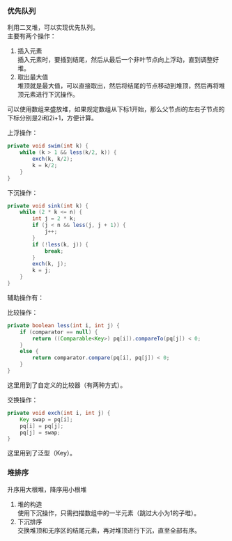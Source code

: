 ### 优先队列
利用二叉堆，可以实现优先队列。  
主要有两个操作：
1. 插入元素  
插入元素时，要插到结尾，然后从最后一个非叶节点向上浮动，直到调整好堆。
2. 取出最大值  
堆顶就是最大值，可以直接取出，然后将结尾的节点移动到堆顶，然后再将堆顶元素进行下沉操作。

可以使用数组来盛放堆，如果规定数组从下标1开始，那么父节点i的左右子节点的下标分别是2i和2i+1，方便计算。  

上浮操作：
```java
private void swim(int k) {
    while (k > 1 && less(k/2, k)) {
        exch(k, k/2);
        k = k/2;
    }
}
```
下沉操作：
```java
private void sink(int k) {
    while (2 * k <= n) {
        int j = 2 * k;
        if (j < n && less(j, j + 1)) {
            j++;
        }
        if (!less(k, j)) {
            break;
        }
        exch(k, j);
        k = j;
    }
}
```

辅助操作有：

比较操作：  
```java
private boolean less(int i, int j) {
    if (comparator == null) {
        return ((Comparable<Key>) pq[i]).compareTo(pq[j]) < 0;
    }
    else {
        return comparator.compare(pq[i], pq[j]) < 0;
    }
}
```
这里用到了自定义的比较器（有两种方式）。

交换操作：
```java
private void exch(int i, int j) {
    Key swap = pq[i];
    pq[i] = pq[j];
    pq[j] = swap;
}
```
这里用到了泛型（Key）。
### 堆排序
升序用大根堆，降序用小根堆
1. 堆的构造  
使用下沉操作，只需扫描数组中的一半元素（跳过大小为1的子堆）。
1. 下沉排序  
交换堆顶和无序区的结尾元素，再对堆顶进行下沉，直至全部有序。
